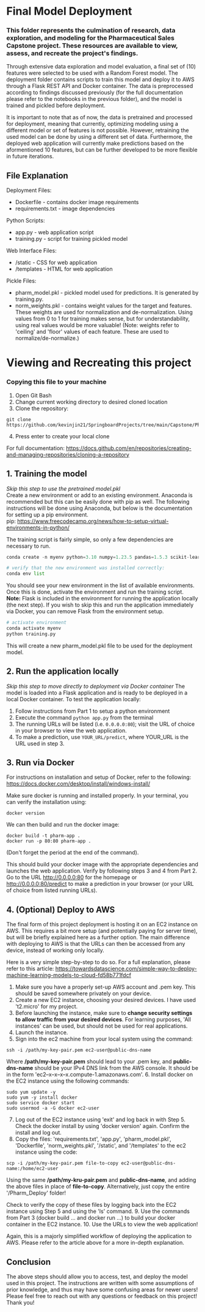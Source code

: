 # Final Model Deployment
### This folder represents the culmination of research, data exploration, and modeling for the Pharmaceutical Sales Capstone project. These resources are available to view, assess, and recreate the project's findings.

Through extensive data exploration and model evaluation, a final set of (10) features were selected to be used with a Random Forest model. The deployment folder contains scripts to train this model and deploy it to AWS through a Flask REST API and Docker container. The data is preprocessed according to findings discussed previously (for the full documentation please refer to the notebooks in the previous folder), and the model is trained and pickled before deployment.

It is important to note that as of now, the data is pretrained and processed for deployment, meaning that currently, optimizing modeling using a different model or set of features is not possible. However, retraining the used model can be done by using a different set of data. Furthermore, the deployed web application will currently make predictions based on the aformentioned 10 features, but can be further developed to be more flexible in future iterations.

## File Explanation
Deployment Files:
* Dockerfile - contains docker image requirements
* requirements.txt - image dependencies

Python Scripts:
* app.py - web application script
* training.py - script for training pickled model

Web Interface Files:
* /static - CSS for web application
* /templates - HTML for web application

Pickle Files:
* pharm_model.pkl - pickled model used for predictions. It is generated by training.py.
* norm_weights.pkl - contains weight values for the target and features. These weights are used for normalization and de-normalization. Using values from 0 to 1 for training makes sense, but for understandability, using real values would be more valuable! (Note: weights refer to 'ceiling' and 'floor' values of each feature. These are used to normalize/de-normalize.)

# Viewing and Recreating this project
### Copying this file to your machine
1. Open Git Bash
2. Change current working directory to desired cloned location
3. Clone the repository:
```
git clone https://github.com/kevinjin21/SpringboardProjects/tree/main/Capstone/Pharm_Deploy
```
4. Press enter to create your local clone

For full documentation: https://docs.github.com/en/repositories/creating-and-managing-repositories/cloning-a-repository

## 1. Training the model
_Skip this step to use the pretrained model.pkl_
<br>Create a new environment or add to an existing environment. Anaconda is recommended but this can be easily done with pip as well. The following instructions will be done using Anaconda, but below is the documentation for setting up a pip environment.
<br> pip: https://www.freecodecamp.org/news/how-to-setup-virtual-environments-in-python/ 

The training script is fairly simple, so only a few dependencies are necessary to run.

```python
conda create -n myenv python=3.10 numpy=1.23.5 pandas=1.5.3 scikit-learn=1.2.1 Flask=2.2.2

# verify that the new environment was installed correctly:
conda env list
```

You should see your new environment in the list of available environments. Once this is done, activate the environment and run the training script. **Note:** Flask is included in the environment for running the application locally (the next step). If you wish to skip this and run the application immediately via Docker, you can remove Flask from the environment setup.

```python
# activate environment
conda activate myenv
python training.py
```

This will create a new pharm_model.pkl file to be used for the deployment model.

## 2. Run the application locally
_Skip this step to move directly to deployment via Docker container_
The model is loaded into a Flask application and is ready to be deployed in a local Docker container. To test the application locally:

1. Follow instructions from Part 1 to setup a python environment
2. Execute the command ```python app.py``` from the terminal
3. The running URLs will be listed (i.e. ```0.0.0.0:80```); visit the URL of choice in your browser to view the web application.
4. To make a prediction, use ```YOUR_URL/predict```, where YOUR_URL is the URL used in step 3.

## 3. Run via Docker 
For instructions on installation and setup of Docker, refer to the following: https://docs.docker.com/desktop/install/windows-install/

Make sure docker is running and installed properly. In your terminal, you can verify the installation using: 
```
docker version
```

We can then build and run the docker image:
```
docker build -t pharm-app .
docker run -p 80:80 pharm-app .
```
(Don't forget the period at the end of the command).

This should build your docker image with the appropriate dependencies and launches the web application. Verify by following steps 3 and 4 from Part 2. Go to the URL http://0.0.0.0:80 for the homepage or http://0.0.0.0:80/predict to make a prediction in your browser (or your URL of choice from listed running URLs).

## 4. (Optional) Deploy to AWS
The final form of this project deployment is hosting it on an EC2 instance on AWS. This requires a bit more setup (and potentially paying for server time), but will be briefly explained here as a further option. The main difference with deploying to AWS is that the URLs can then be accessed from any device, instead of working only locally.

Here is a very simple step-by-step to do so. For a full explanation, please refer to this article: https://towardsdatascience.com/simple-way-to-deploy-machine-learning-models-to-cloud-fd58b771fdcf

1. Make sure you have a properly set-up AWS account and .pem key. This should be saved somewhere privately on your device.
2. Create a new EC2 instance, choosing your desired devices. I have used 't2.micro' for my project. 
3. Before launching the instance, make sure to **change security settings to allow traffic from your desired devices**. For learning purposes, 'All instances' can be used, but should not be used for real applications.
4. Launch the instance. 
5. Sign into the ec2 machine from your local system using the command: 
```
ssh -i /path/my-key-pair.pem ec2-user@public-dns-name
```
Where __/path/my-key-pair.pem__ should lead to your .pem key, and __public-dns-name__ should be your IPv4 DNS link from the AWS console. It should be in the form 'ec2–x–x–x–x.compute-1.amazonaws.com'.
6. Install docker on the EC2 instance using the following commands:
```
sudo yum update -y
sudo yum -y install docker
sudo service docker start
sudo usermod -a -G docker ec2-user
```
7. Log out of the EC2 instance using 'exit' and log back in with Step 5. Check the docker install by using 'docker version' again. Confirm the install and log out.
8. Copy the files: 'requirements.txt', 'app.py', 'pharm_model.pkl', 'Dockerfile', 'norm_weights.pkl', '/static', and '/templates' to the ec2 instance using the code:
```
scp -i /path/my-key-pair.pem file-to-copy ec2-user@public-dns-name:/home/ec2-user
```
Using the same __/path/my-kru-pair.pem__ and __public-dns-name__, and adding the above files in place of __file-to-copy__. Alternatively, just copy the entire '/Pharm_Deploy' folder!

Check to verify the copy of these files by logging back into the EC2 instance using Step 5 and using the 'ls' command.
9. Use the commands from Part 3 (docker build ... and docker run ...) to build your docker container in the EC2 instance.
10. Use the URLs to view the web application!

Again, this is a majorly simplified workflow of deploying the application to AWS. Please refer to the article above for a more in-depth explanation.

## Conclusion
The above steps should allow you to access, test, and deploy the model used in this project. The instructions are written with some assumptions of prior knowledge, and thus may have some confusing areas for newer users! Please feel free to reach out with any questions or feedback on this project! Thank you!